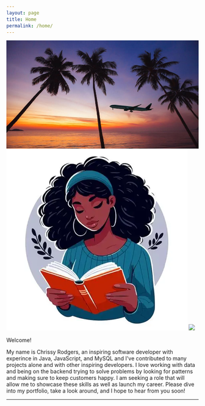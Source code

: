 ```yaml
---
layout: page
title: Home
permalink: /home/
---
```


![](portfolio1.jpg) ![](reading-girl.webp) ![](portofolio2.jpg)

Welcome!

My name is Chrissy Rodgers, an inspiring software developer with experince in Java, JavaScript, and MySQL and I've contributed to many projects alone and with other inspiring developers. I love working with data and being on the backend trying to solve problems by looking for patterns and making sure to keep customers happy. I am seeking a role that will allow me to showcase these skills as well as launch my career. Please dive into my portfolio, take a look around, and I hope to hear from you soon!

-------------
